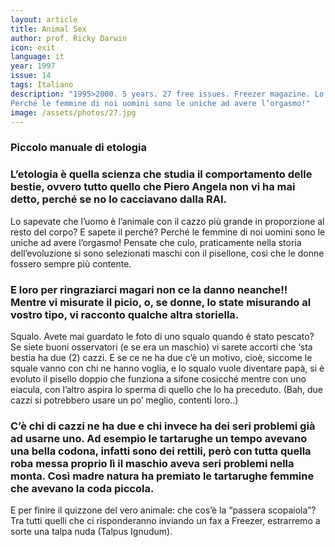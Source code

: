 ```yaml
---
layout: article
title: Animal Sex
author: prof. Ricky Darwin
icon: exit
language: it
year: 1997
issue: 14
tags: Italiano
description: "1995>2000. 5 years. 27 free issues. Freezer magazine. Lo sapevate che l’uomo è l’animale con il cazzo più grande in proporzione al resto del corpo? E sapete il perché?
Perché le femmine di noi uomini sono le uniche ad avere l’orgasmo!"
image: /assets/photos/27.jpg
---
```


### Piccolo manuale di etologia


### L’etologia è quella scienza che studia il comportamento delle bestie, ovvero tutto quello che Piero Angela non vi ha mai detto, perché se no lo cacciavano dalla RAI.

Lo sapevate che l’uomo è l’animale con il cazzo più grande in proporzione al resto del corpo? E sapete il perché?
Perché le femmine di noi uomini sono le uniche ad avere l’orgasmo! Pensate che culo, praticamente nella storia dell’evoluzione si sono selezionati maschi con il pisellone, così che le donne fossero sempre più contente.

### E loro per ringraziarci magari non ce la danno neanche!! Mentre vi misurate il picio, o, se donne, lo state misurando al vostro tipo, vi racconto qualche altra storiella.

Squalo. Avete mai guardato le foto di uno squalo quando è stato pescato? Se siete buoni osservatori (e se era un maschio) vi sarete accorti che ‘sta bestia ha due (2) cazzi. E se ce ne ha due c’è un motivo, cioè, siccome le squale vanno con chi ne hanno voglia, e lo squalo vuole diventare papà, si è evoluto il pisello doppio che funziona a sifone cosicché mentre con uno eiacula, con l’altro aspira lo sperma di quello che lo ha preceduto. (Bah, due cazzi si potrebbero usare un po’ meglio, contenti loro..)

### C’è chi di cazzi ne ha due e chi invece ha dei seri problemi già ad usarne uno. Ad esempio le tartarughe un tempo avevano una bella codona, infatti sono dei rettili, però con tutta quella roba messa proprio lì il maschio aveva seri problemi nella monta. Così madre natura ha premiato le tartarughe femmine che avevano la coda piccola.

E per finire il quizzone del vero animale: che cos’è la “passera scopaiola”? Tra tutti quelli che ci risponderanno inviando un fax a Freezer, estrarremo a sorte una talpa nuda (Talpus Ignudum).
